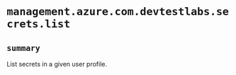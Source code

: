 # `management.azure.com.devtestlabs.secrets.list`

## `summary`
List secrets in a given user profile.


